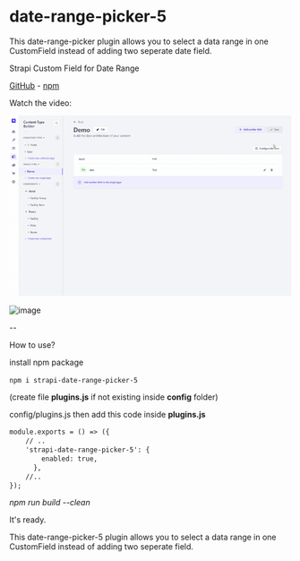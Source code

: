 # date-range-picker-5

This date-range-picker plugin allows you to select a data range in one CustomField instead of adding two seperate date field.
 
Strapi Custom Field for Date Range 

[GitHub](https://github.com/muammerkeles/strapi-date-range-picker-5) - [npm](https://www.npmjs.com/package/strapi-date-range-picker-5)


Watch the video:

 ![example](my-date-range6.gif)


 ![image](https://github.com/user-attachments/assets/d7927f73-9ff9-42d4-9374-ba0646b4cdff)



--

How to use?

install npm package 

`npm i strapi-date-range-picker-5`

(create file **plugins.js** if not existing inside **config** folder)

config/plugins.js
then add this code inside **plugins.js**
```
module.exports = () => ({
    // ..
    'strapi-date-range-picker-5': {
        enabled: true,
      },
    //..
});

```
_npm run build --clean_

It's ready.

This date-range-picker-5 plugin allows you to select a data range in one CustomField instead of adding two seperate field. 

